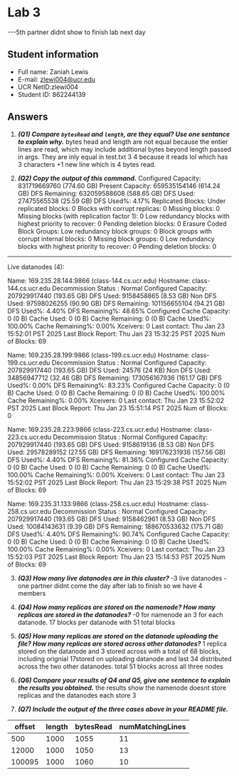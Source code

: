 # Lab 3
---5th partner didnt show to finish lab next day
## Student information

* Full name: Zaniah Lewis
* E-mail: zlewi004@ucr.edu
* UCR NetID:zlewi004
* Student ID: 862244139

## Answers

1. ***(Q1) Compare `bytesRead` and `length`, are they equal? Use one sentance to explain why.***
bytes head and length are not equal because the entier lines are read, which may include additional bytes beyond length passed in args. They are inly equal in test.txt 3 4 because it reads lol which has 3 characters +1 new line which is 4 bytes read.


2. ***(Q2) Copy the output of this command.***
Configured Capacity: 831719669760 (774.60 GB)
Present Capacity: 659535154146 (614.24 GB)
DFS Remaining: 632059588608 (588.65 GB)
DFS Used: 27475565538 (25.59 GB)
DFS Used%: 4.17%
Replicated Blocks:
        Under replicated blocks: 0
        Blocks with corrupt replicas: 0
        Missing blocks: 0
        Missing blocks (with replication factor 1): 0
        Low redundancy blocks with highest priority to recover: 0
        Pending deletion blocks: 0
Erasure Coded Block Groups: 
        Low redundancy block groups: 0
        Block groups with corrupt internal blocks: 0
        Missing block groups: 0
        Low redundancy blocks with highest priority to recover: 0
        Pending deletion blocks: 0

-------------------------------------------------
Live datanodes (4):

Name: 169.235.28.144:9866 (class-144.cs.ucr.edu)
Hostname: class-144.cs.ucr.edu
Decommission Status : Normal
Configured Capacity: 207929917440 (193.65 GB)
DFS Used: 9158458865 (8.53 GB)
Non DFS Used: 97598026255 (90.90 GB)
DFS Remaining: 101156655104 (94.21 GB)
DFS Used%: 4.40%
DFS Remaining%: 48.65%
Configured Cache Capacity: 0 (0 B)
Cache Used: 0 (0 B)
Cache Remaining: 0 (0 B)
Cache Used%: 100.00%
Cache Remaining%: 0.00%
Xceivers: 0
Last contact: Thu Jan 23 15:52:01 PST 2025
Last Block Report: Thu Jan 23 15:32:25 PST 2025
Num of Blocks: 69


Name: 169.235.28.199:9866 (class-199.cs.ucr.edu)
Hostname: class-199.cs.ucr.edu
Decommission Status : Normal
Configured Capacity: 207929917440 (193.65 GB)
DFS Used: 24576 (24 KB)
Non DFS Used: 34856947712 (32.46 GB)
DFS Remaining: 173056167936 (161.17 GB)
DFS Used%: 0.00%
DFS Remaining%: 83.23%
Configured Cache Capacity: 0 (0 B)
Cache Used: 0 (0 B)
Cache Remaining: 0 (0 B)
Cache Used%: 100.00%
Cache Remaining%: 0.00%
Xceivers: 0
Last contact: Thu Jan 23 15:52:02 PST 2025
Last Block Report: Thu Jan 23 15:51:14 PST 2025
Num of Blocks: 0


Name: 169.235.28.223:9866 (class-223.cs.ucr.edu)
Hostname: class-223.cs.ucr.edu
Decommission Status : Normal
Configured Capacity: 207929917440 (193.65 GB)
DFS Used: 9158619136 (8.53 GB)
Non DFS Used: 29578289152 (27.55 GB)
DFS Remaining: 169176231936 (157.56 GB)
DFS Used%: 4.40%
DFS Remaining%: 81.36%
Configured Cache Capacity: 0 (0 B)
Cache Used: 0 (0 B)
Cache Remaining: 0 (0 B)
Cache Used%: 100.00%
Cache Remaining%: 0.00%
Xceivers: 0
Last contact: Thu Jan 23 15:52:02 PST 2025
Last Block Report: Thu Jan 23 15:29:38 PST 2025
Num of Blocks: 69


Name: 169.235.31.133:9866 (class-258.cs.ucr.edu)
Hostname: class-258.cs.ucr.edu
Decommission Status : Normal
Configured Capacity: 207929917440 (193.65 GB)
DFS Used: 9158462961 (8.53 GB)
Non DFS Used: 10084143631 (9.39 GB)
DFS Remaining: 188670533632 (175.71 GB)
DFS Used%: 4.40%
DFS Remaining%: 90.74%
Configured Cache Capacity: 0 (0 B)
Cache Used: 0 (0 B)
Cache Remaining: 0 (0 B)
Cache Used%: 100.00%
Cache Remaining%: 0.00%
Xceivers: 0
Last contact: Thu Jan 23 15:52:03 PST 2025
Last Block Report: Thu Jan 23 15:14:53 PST 2025
Num of Blocks: 69

3. ***(Q3) How many live datanodes are in this cluster?***
-3 live datanodes
-one partner didnt come the day after lab to finish so we have 4 members

4. ***(Q4) How many replicas are stored on the namenode? How many replicas are stored in the datanodes?***
-0 for namenode an 3 for each datanode. 17 blocks per datanode with 51 total blocks


5. ***(Q5) How many replicas are stored on the datanode uploading the file? How many replicas are stored across other datanodes?***
1 replica stored on the datanode and 3 stored across with a total of 68 blocks, including orignial 17stored on uploading datanode and last 34 distributed across the two other datanodes. total 51 blocks across all three nodes



6. ***(Q6) Compare your results of Q4 and Q5, give one sentence to explain the results you obtained.***
the results show the namenode  doesnt store replicas and the datanodes each store 3


7. ***(Q7) Include the output of the three cases above in your README file.***


  | offset | length | bytesRead  | numMatchingLines |
  | ------ | ------ | ---------- | ---------------- |
  | 500    | 1000   |   1055     |        11          |
  | 12000  | 1000   |   1050     |          13        |
  | 100095 | 1000   |    1060    |            10      |
